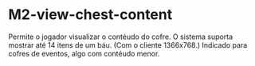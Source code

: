 # M2-view-chest-content
Permite o jogador visualizar o contéudo do cofre. O sistema suporta mostrar até 14 itens de um báu. (Com o cliente 1366x768.) Indicado para cofres de eventos, algo com contéudo menor.
